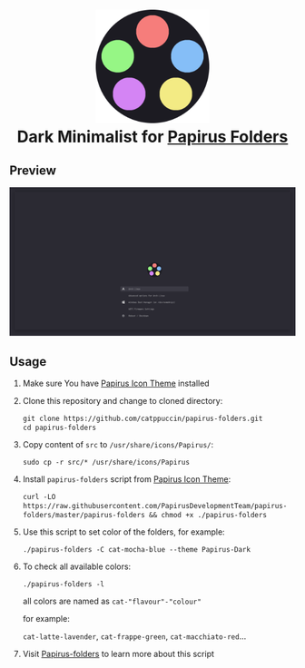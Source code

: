 <h1 align="center"> 
    <img src="../../assets/palette/logo/Dark Minimalist logo.png" width="200" alt="Logo"><br/>
    Dark Minimalist for <a href="https://github.com/PapirusDevelopmentTeam/papirus-icon-theme">Papirus Folders</a>
</h1>

## Preview

<p align="center">
    <img src="assets/preview.png"/>
</p>

## Usage

1. Make sure You have [Papirus Icon Theme](https://github.com/PapirusDevelopmentTeam/papirus-icon-theme) installed
2. Clone this repository and change to cloned directory:
   ```
   git clone https://github.com/catppuccin/papirus-folders.git
   cd papirus-folders
   ```
3. Copy content of `src` to `/usr/share/icons/Papirus/`:
   ```
   sudo cp -r src/* /usr/share/icons/Papirus
   ```
4. Install `papirus-folders` script from [Papirus Icon Theme](https://github.com/PapirusDevelopmentTeam/papirus-icon-theme):

   ```
   curl -LO https://raw.githubusercontent.com/PapirusDevelopmentTeam/papirus-folders/master/papirus-folders && chmod +x ./papirus-folders
   ```

5. Use this script to set color of the folders, for example:

   ```
   ./papirus-folders -C cat-mocha-blue --theme Papirus-Dark
   ```

6. To check all available colors:

   ```
   ./papirus-folders -l
   ```

   all colors are named as `cat-"flavour"-"colour"`

   for example:

   `cat-latte-lavender`, `cat-frappe-green`, `cat-macchiato-red`...

7. Visit [Papirus-folders](https://github.com/PapirusDevelopmentTeam/papirus-folders) to learn more about this script
